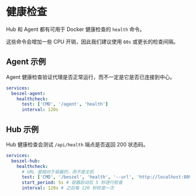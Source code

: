 # 健康检查

Hub 和 Agent 都有可用于 Docker 健康检查的 `health` 命令。

这些命令会增加一些 CPU 开销，因此我们建议使用 `60s` 或更长的检查间隔。

## Agent 示例

Agent 健康检查验证代理是否正常运行，而不一定是它是否已连接到中心。

```yaml
services:
  beszel-agent:
    healthcheck:
      test: ['CMD', '/agent', 'health']
      interval: 120s
```

## Hub 示例

Hub 健康检查会测试 `/api/health` 端点是否返回 200 状态码。

```yaml
services:
  beszel-hub:
    healthcheck:
      # URL 是相对于容器的，而不是主机
      test: ['CMD', '/beszel', 'health', '--url', 'http://localhost:8090']
      start_period: 5s # 容器启动后 5 秒进行检查
      interval: 120s # 之后每 120 秒检查一次
```
